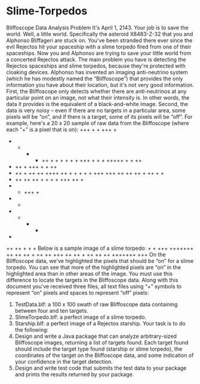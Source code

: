 # Slime-Torpedos

Bliffoscope Data Analysis Problem
It's April 1, 2143. Your job is to save the world.
Well, a little world. Specifically the asteroid X8483-Z-32 that you and Alphonso Bliffageri are
stuck on. You've been stranded there ever since the evil Rejectos hit your spaceship with a
slime torpedo fired from one of their spaceships. Now you and Alphonso are trying to save
your little world from a concerted Rejectos attack.
The main problem you have is detecting the Rejectos spaceships and slime torpedos, because
they're protected with cloaking devices. Alphonso has invented an imaging anti-neutrino
system (which he has modestly named the “Bliffoscope”) that provides the only information
you have about their location, but it's not very good information. First, the Bliffoscope only
detects whether there are anti-neutrinos at any particular point on an image, not what their
intensity is. In other words, the data it provides is the equivalent of a black-and-white image.
Second, the data is very noisy – even if there are no targets in a particular area, some pixels
will be “on”, and if there is a target, some of its pixels will be “off”. For example, here's a 20 x
20 sample of raw data from the Bliffoscope (where each “+” is a pixel that is on):
+++ + + +++ +
+ + + + ++ + + + + + +
+++ + + +
+++++ + + ++
+ ++ + +++ + + ++
+ ++ + ++ ++
++++ ++ + + + + +
+++ +++ ++ ++
++ + ++ + +
+ ++ ++ ++ + + + + +++ ++ +
+ + +++ +
+ +
+ + + +
+
++ ++ + + +
Below is a sample image of a slime torpedo:
+
+
+++
+++++++
++ ++
++ + ++
++ +++ ++
++ + ++
++ ++
+++++++
+++
On the Bliffoscope data, we've highlighted the pixels that should be “on” for a slime torpedo.
You can see that more of the highlighted pixels are “on” in the highlighted area than in other
areas of the image. You must use this difference to locate the targets in the Bliffoscope data.
Along with this document you've received three files, all text files using “+” symbols to
represent “on” pixels and spaces to represent “off” pixels:
1. TestData.blf: a 100 x 100 swath of raw Bliffoscope data containing between four
and ten targets.
2. SlimeTorpedo.blf: a perfect image of a slime torpedo.
3. Starship.blf: a perfect image of a Rejectos starship.
Your task is to do the following:
1. Design and write a Java package that can analyze arbitrary-sized Bliffoscope images,
returning a list of targets found. Each target found should include the target type
found (starship or slime torpedo), the coordinates of the target on the Bliffoscope data,
and some indication of your confidence in the target detection.
2. Design and write test code that submits the test data to your package and prints the
results returned by your package.
